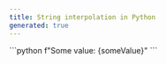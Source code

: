 ```yaml
---
title: String interpolation in Python
generated: true
---
```


<div markdown="1" class="ans">
```python
f"Some value: {someValue}"
```
</div>
